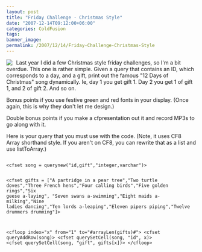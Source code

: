 ```yaml
---
layout: post
title: "Friday Challenge - Christmas Style"
date: "2007-12-14T09:12:00+06:00"
categories: ColdFusion 
tags: 
banner_image: 
permalink: /2007/12/14/Friday-Challenge-Christmas-Style
---
```


<img src="https://static.raymondcamden.com/images/cfjedi/12DaysChristmasHallmark.jpg" align="left" style="margin-right: 10px">
Last year I did a few Christmas style friday challenges, so I'm a bit overdue. This one is rather simple. Given a query that contains an ID, which corresponds to a day, and a gift, print out the famous "12 Days of Christmas" song dynamically. Ie, day 1 you get gift 1. Day 2 you get 1 of gift 1, and 2 of gift 2. And so on.

Bonus points if you use festive green and red fonts in your display. (Once again, this is why they don't let me design.)

Double bonus points if you make a cfpresentation out it and record MP3s to go along with it.

Here is your query that you must use with the code. (Note, it uses CF8 Array shorthand style. If you aren't on CF8, you can rewrite that as a list and use listToArray.)

<code>
&lt;cfset song = querynew("id,gift","integer,varchar")&gt;

&lt;cfset gifts = ["A partridge in a pear tree","Two turtle doves","Three French hens","Four calling birds","Five golden rings","Six geese a-laying",
		"Seven swans a-swimming","Eight maids a-milking","Nine ladies dancing","Ten lords a-leaping","Eleven pipers piping","Twelve drummers drumming"]&gt;

&lt;cfloop index="x" from="1" to="#arrayLen(gifts)#"&gt;
	&lt;cfset queryAddRow(song)&gt;
	&lt;cfset querySetCell(song, "id", x)&gt;
	&lt;cfset querySetCell(song, "gift", gifts[x])&gt;
&lt;/cfloop&gt;
</code>